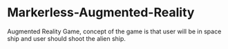# Markerless-Augmented-Reality
Augmented Reality Game, concept of the game is that user will be in space ship and user should shoot the alien ship.
